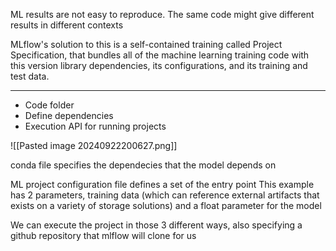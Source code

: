 
ML results are not easy to reproduce. The same code might give different results in different contexts

MLflow's solution to this is a self-contained training called Project Specification, that bundles all of the machine learning training code with this version library dependencies, its configurations, and its training and test data.

---

- Code folder
- Define dependencies
- Execution API for running projects

![[Pasted image 20240922200627.png]]

conda file specifies the dependecies that the model depends on

ML project configuration file defines a set of the entry point 
This example has 2 parameters, training data (which can reference external artifacts that exists on a variety of storage solutions) and a float parameter for the model

We can execute the project in those 3 different ways, also specifying a github repository that mlflow will clone for us